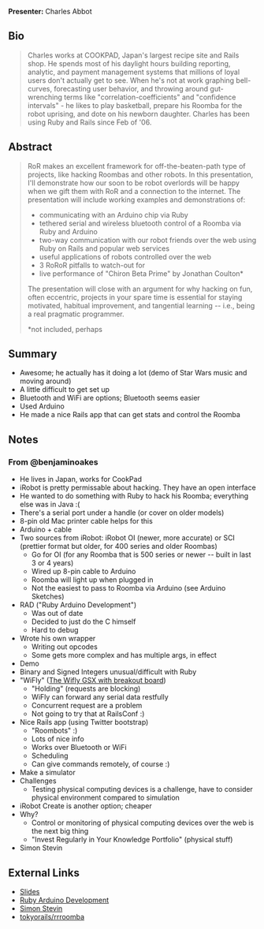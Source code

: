 **Presenter:** Charles Abbot

## Bio

> Charles works at COOKPAD, Japan's largest recipe site and Rails shop. He spends most of his daylight hours building reporting, analytic, and payment management systems that millions of loyal users don't actually get to see. When he's not at work graphing bell-curves, forecasting user behavior, and throwing around gut-wrenching terms like "correlation-coefficients" and "confidence intervals"  - he likes to play basketball, prepare his Roomba for the robot uprising, and dote on his newborn daughter. Charles has been using Ruby and Rails since Feb of '06.

## Abstract

> RoR makes an excellent framework for off-the-beaten-path type of projects, like hacking Roombas and other robots. In this presentation, I'll demonstrate how our soon to be robot overlords will be happy when we gift them with RoR and a connection to the internet. The presentation will include working examples and demonstrations of:
>
> - communicating with an Arduino chip via Ruby
> - tethered serial and wireless bluetooth control of a Roomba via Ruby and Arduino
> - two-way communication with our robot friends over the web using Ruby on Rails and popular web services
> - useful applications of robots controlled over the web
> - 3 RoRoR pitfalls to watch-out for
> - live performance of "Chiron Beta Prime" by Jonathan Coulton\*
>
> The presentation will close with an argument for why hacking on fun, often eccentric, projects in your spare time is essential for staying motivated, habitual improvement, and tangential learning -- i.e., being a real pragmatic programmer.
>
> \*not included, perhaps

## Summary

* Awesome; he actually has it doing a lot (demo of Star Wars music and moving around)
* A little difficult to get set up
* Bluetooth and WiFi are options; Bluetooth seems easier
* Used Arduino
* He made a nice Rails app that can get stats and control the Roomba

## Notes

### From @benjaminoakes

* He lives in Japan, works for CookPad
* iRobot is pretty permissable about hacking.  They have an open interface
* He wanted to do something with Ruby to hack his Roomba; everything else was in Java :(
* There's a serial port under a handle (or cover on older models)
* 8-pin old Mac printer cable helps for this
* Arduino + cable
* Two sources from iRobot: iRobot OI (newer, more accurate) or SCI (prettier format but older, for 400 series and older Roombas)
    * Go for OI (for any Roomba that is 500 series or newer -- built in last 3 or 4 years)
    * Wired up 8-pin cable to Arduino
    * Roomba will light up when plugged in
    * Not the easiest to pass to Roomba via Arduino (see Arduino Sketches)
* RAD ("Ruby Arduino Development")
    * Was out of date
    * Decided to just do the C himself
    * Hard to debug
* Wrote his own wrapper
    * Writing out opcodes
    * Some gets more complex and has multiple args, in effect
* Demo
* Binary and Signed Integers unusual/difficult with Ruby
* "WiFly" ([The Wifly GSX with breakout board](http://www.sparkfun.com/products/10050))
    * "Holding" (requests are blocking)
    * WiFly can forward any serial data restfully
    * Concurrent request are a problem
    * Not going to try that at RailsConf :)
* Nice Rails app (using Twitter bootstrap)
    * "Roombots" :)
    * Lots of nice info
    * Works over Bluetooth or WiFi
    * Scheduling
    * Can give commands remotely, of course :)
* Make a simulator
* Challenges
    * Testing physical computing devices is a challenge, have to consider physical environment compared to simulation
* iRobot Create is another option; cheaper
* Why?
    * Control or monitoring of physical computing devices over the web is the next big thing
    * "Invest Regularly in Your Knowledge Portfolio" (physical stuff)
* Simon Stevin

## External Links

* [Slides](http://speakerdeck.com/u/cwabbott/p/rororoomba-ruby-on-rails-on-roomba-railsconf-2012)
* [Ruby Arduino Development](http://rad.rubyforge.org/)
* [Simon Stevin](http://en.wikipedia.org/wiki/Simon_Stevin)
* [tokyorails/rrroomba](http://github.com/tokyorails/rrroomba)